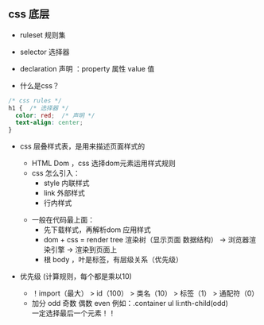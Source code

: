 ## css 底层
   
   - ruleset 规则集
   - selector 选择器
   - declaration 声明 ：property 属性 value 值
   
   -  什么是css？
   ```css
   /* css rules */
   h1 {  /* 选择器 */
     color: red;  /* 声明 */
     text-align: center;
   }
   ```
- css 层叠样式表，是用来描述页面样式的
  - HTML Dom ，css 选择dom元素运用样式规则
  - css 怎么引入：
    - style 内联样式
    - link   外部样式
    - 行内样式 <p style="color:red;"></p>
  - 一般在代码最上面：
    - 先下载样式，再解析dom 应用样式
    - dom + css = render tree 渲染树（显示页面 数据结构）
      -> 浏览器渲染引擎 -> 渲染到页面上
    - 根 body ，叶是标签，有层级关系（优先级）


- 优先级 (计算规则，每个都是乘以10)
  - ！import（最大） > id（100） > 类名（10） > 标签（1） > 通配符（0）  
  - 加分 odd 奇数 偶数 even
    例如：.container ul li:nth-child(odd)  
    一定选择最后一个元素！！


